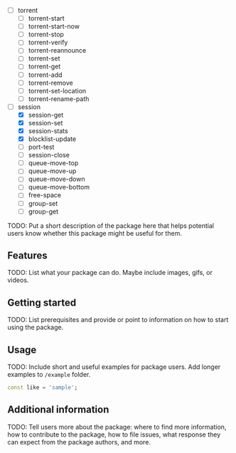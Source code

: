 <!--
This README describes the package. If you publish this package to pub.dev,
this README's contents appear on the landing page for your package.

For information about how to write a good package README, see the guide for
[writing package pages](https://dart.dev/guides/libraries/writing-package-pages).

For general information about developing packages, see the Dart guide for
[creating packages](https://dart.dev/guides/libraries/create-library-packages)
and the Flutter guide for
[developing packages and plugins](https://flutter.dev/developing-packages).
-->

- [ ] torrent
  - [ ] torrent-start
  - [ ] torrent-start-now
  - [ ] torrent-stop
  - [ ] torrent-verify
  - [ ] torrent-reannounce
  - [ ] torrent-set
  - [ ] torrent-get
  - [ ] torrent-add
  - [ ] torrent-remove
  - [ ] torrent-set-location
  - [ ] torrent-rename-path
- [ ] session
  - [x] session-get
  - [x] session-set
  - [x] session-stats
  - [x] blocklist-update
  - [ ] port-test
  - [ ] session-close
  - [ ] queue-move-top
  - [ ] queue-move-up
  - [ ] queue-move-down
  - [ ] queue-move-bottom
  - [ ] free-space
  - [ ] group-set
  - [ ] group-get

TODO: Put a short description of the package here that helps potential users
know whether this package might be useful for them.

## Features

TODO: List what your package can do. Maybe include images, gifs, or videos.

## Getting started

TODO: List prerequisites and provide or point to information on how to
start using the package.

## Usage

TODO: Include short and useful examples for package users. Add longer examples
to `/example` folder.

```dart
const like = 'sample';
```

## Additional information

TODO: Tell users more about the package: where to find more information, how to
contribute to the package, how to file issues, what response they can expect
from the package authors, and more.
